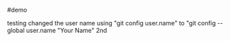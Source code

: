 #demo

testing
changed the user name using "git config user.name" to "git config --global user.name "Your Name"  2nd